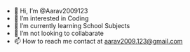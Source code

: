 - 👋 Hi, I’m @Aarav2009123
- 👀 I’m interested in Coding
- 🌱 I’m currently learning School Subjects
- 💞️ I’m not looking to collabarate
- 📫 How to reach me contact at aarav2009.123@gmail.com

<!---
Aarav2009123/Aarav2009123 is a ✨ special ✨ repository because its `README.md` (this file) appears on your GitHub profile.
You can click the Preview link to take a look at your changes.
--->
